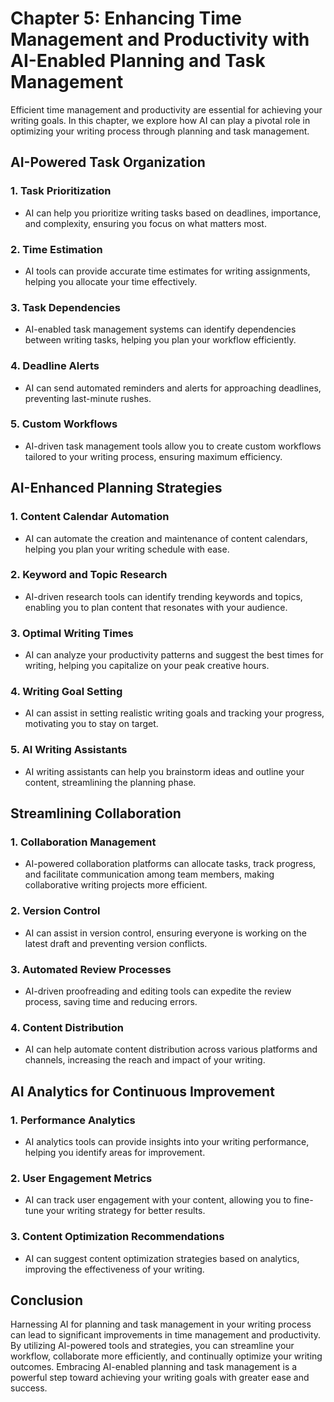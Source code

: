Chapter 5: Enhancing Time Management and Productivity with AI-Enabled Planning and Task Management
==================================================================================================

Efficient time management and productivity are essential for achieving your writing goals. In this chapter, we explore how AI can play a pivotal role in optimizing your writing process through planning and task management.

AI-Powered Task Organization
----------------------------

### 1. **Task Prioritization**

* AI can help you prioritize writing tasks based on deadlines, importance, and complexity, ensuring you focus on what matters most.

### 2. **Time Estimation**

* AI tools can provide accurate time estimates for writing assignments, helping you allocate your time effectively.

### 3. **Task Dependencies**

* AI-enabled task management systems can identify dependencies between writing tasks, helping you plan your workflow efficiently.

### 4. **Deadline Alerts**

* AI can send automated reminders and alerts for approaching deadlines, preventing last-minute rushes.

### 5. **Custom Workflows**

* AI-driven task management tools allow you to create custom workflows tailored to your writing process, ensuring maximum efficiency.

AI-Enhanced Planning Strategies
-------------------------------

### 1. **Content Calendar Automation**

* AI can automate the creation and maintenance of content calendars, helping you plan your writing schedule with ease.

### 2. **Keyword and Topic Research**

* AI-driven research tools can identify trending keywords and topics, enabling you to plan content that resonates with your audience.

### 3. **Optimal Writing Times**

* AI can analyze your productivity patterns and suggest the best times for writing, helping you capitalize on your peak creative hours.

### 4. **Writing Goal Setting**

* AI can assist in setting realistic writing goals and tracking your progress, motivating you to stay on target.

### 5. **AI Writing Assistants**

* AI writing assistants can help you brainstorm ideas and outline your content, streamlining the planning phase.

Streamlining Collaboration
--------------------------

### 1. **Collaboration Management**

* AI-powered collaboration platforms can allocate tasks, track progress, and facilitate communication among team members, making collaborative writing projects more efficient.

### 2. **Version Control**

* AI can assist in version control, ensuring everyone is working on the latest draft and preventing version conflicts.

### 3. **Automated Review Processes**

* AI-driven proofreading and editing tools can expedite the review process, saving time and reducing errors.

### 4. **Content Distribution**

* AI can help automate content distribution across various platforms and channels, increasing the reach and impact of your writing.

AI Analytics for Continuous Improvement
---------------------------------------

### 1. **Performance Analytics**

* AI analytics tools can provide insights into your writing performance, helping you identify areas for improvement.

### 2. **User Engagement Metrics**

* AI can track user engagement with your content, allowing you to fine-tune your writing strategy for better results.

### 3. **Content Optimization Recommendations**

* AI can suggest content optimization strategies based on analytics, improving the effectiveness of your writing.

Conclusion
----------

Harnessing AI for planning and task management in your writing process can lead to significant improvements in time management and productivity. By utilizing AI-powered tools and strategies, you can streamline your workflow, collaborate more efficiently, and continually optimize your writing outcomes. Embracing AI-enabled planning and task management is a powerful step toward achieving your writing goals with greater ease and success.
